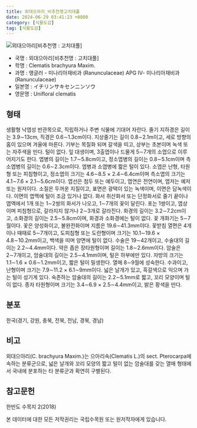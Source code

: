 ```yaml
---
title: 외대으아리_비추천명고치대풀
date: 2024-06-29 03:41:23 +0800
category: [식물도감]
tag: [식물도감]
---
```




![외대으아리[비추천명 : 고치대풀]](/fileUpload/plants/basic/Ranunculaceae/Clematis/6671/1_th2.JPG)
- 국명 : 외대으아리[비추천명 : 고치대풀]
- 학명 : Clematis brachyura Maxim.
- 과명 : 앵글러 - 미나리아재비과 (Ranunculaceae) APG Ⅳ- 미나리아재비과 (Ranunculaceae)
- 일본명 : イチリンサキセンニンソウ
- 영문명 : Unifloral clematis


## 형태
생활형 낙엽성 반관목으로, 직립하거나 주변 식물에 기대어 자란다. 줄기 지하경은 길이는 3.9∼13cm, 직경은 0.6∼1.3cm이다. 지상줄기는 길이 0.8∼2.1m이고, 세로 방향의 홈이 있으며 겨울에 마른다. 기부는 목질화 되며 갈색을 띠고, 상부는 초본이며 녹색 또는 자주색을 띤다. 털이 없다. 잎 대생이며, 3출엽이나 드물게 5∼7개의 소엽으로 이루어지기도 한다. 엽병의 길이는 1.7∼5.8cm이고, 정소엽병의 길이는 0.8∼5.1cm이며 측소엽병의 길이는 0.6∼2.3cm이다. 엽병과 소엽병에 짧은 털이 있다. 소엽은 난형, 타원형 또는 피침형이고, 정소엽의 크기는 4.6∼8.5 × 2.4∼6.4cm이며 측소엽의 크기는 4.1∼7.6 × 2.1∼5.6cm이다. 엽선은 첨두 또는 예두이고, 엽연은 전연이며, 엽저는 예저 또는 원저이다. 소질은 두꺼운 지질이고, 표면은 광택이 있는 녹색이며, 이면은 담녹색이다. 이면의 엽맥에 털이 조금 있거나 없다. 화서 취산화서 또는 단정화서로 줄기 끝이나 엽액에서 1개 또는 1∼2쌍의 화서가 나오고, 1∼7개의 꽃이 달린다. 포는 1쌍이고, 엽상이며 피침형으로, 갈라지지 않거나 2∼3개로 갈라진다. 화경의 길이는 3.2∼7.2cm이고, 소화경의 길이는 2.5∼5.8cm이며, 화경과 소화경에는 털이 없다. 꽃 개화기는 5∼7월이다. 꽃은 양성화이고, 불완전화이며 지름은 19.6∼41.3mm이다. 꽃받침 열편은 4개이나 때때로 5∼7개이고, 도피침형 또는 도란형이며 크기는 10.1∼19.6 × 4.8∼10.2mm이고, 백색을 띠며 양면에 털이 없다. 수술은 19∼42개이고, 수술대의 길이는 2.2∼4.4mm이다. 약은 좁은 장타원형이며 길이는 1.8∼2.6mm이다. 암술은 2∼7개이고, 암술대의 길이는 2.5∼4.1mm이며, 털은 하부에만 있다. 자방의 크기는 1.1∼1.6 × 0.6∼1.2mm이고, 짧은 털이 밀생한다. 열매 8∼9월에 성숙한다. 수과이고, 난형이며 크기는 7.9∼11.2 × 6.1∼9mm이다. 넓은 날개가 있고, 흑갈색으로 익으며 가는 털이 성기게 있다. 숙존하는 암술대의 길이는 2.2∼5.1mm로 짧고, 꼬리 모양이며 털이 없다. 종자 타원형이며 크기는 3.4∼6.9 × 2.5∼4.4mm이고, 밝은 황색을 띤다.
## 분포
한국(경기, 강원, 충북, 전북, 전남, 경북, 경남)
## 비고
외대으아리(C. brachyura Maxim.)는 으아리속(Clematis L.)의 sect. Pterocarpa에 속하는 분류군으로, 넓은 날개와 꼬리 모양의 짧고 털이 없는 암술대를 갖는 열매 형태에서 국내에 분포하는 타 분류군과 확연히 구별된다. 
## 참고문헌
한반도 수목지 2(2018)






본 데이터에 대한 모든 저작권리는 국립수목원 또는 원저작자에게 있습니다.
